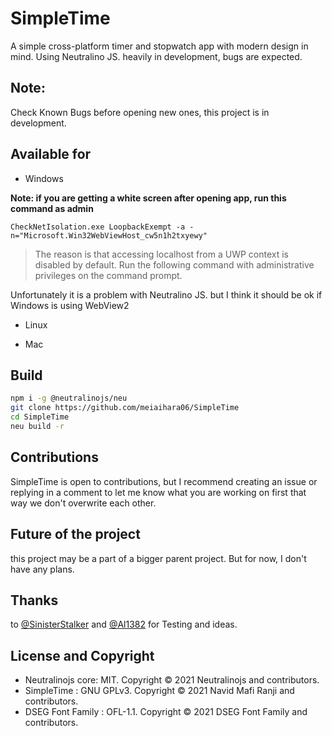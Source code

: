 # SimpleTime
A simple cross-platform timer and stopwatch app with modern design in mind. Using Neutralino JS. heavily in development, bugs are expected.
## Note:
Check Known Bugs before opening new ones, this project is in development.
## Available for
- Windows 

**Note: if you are getting a white screen after opening app, run this command as admin**

`CheckNetIsolation.exe LoopbackExempt -a -n="Microsoft.Win32WebViewHost_cw5n1h2txyewy"`
> The reason is that accessing localhost from a UWP context is disabled by default. Run the following command with administrative privileges on the command prompt. 

Unfortunately it is a problem with Neutralino JS. but I think it should be ok if Windows is using WebView2

- Linux

- Mac

## Build
```bash
npm i -g @neutralinojs/neu
git clone https://github.com/meiaihara06/SimpleTime
cd SimpleTime
neu build -r
```

## Contributions

SimpleTime is open to contributions, but I recommend creating an issue or replying in a comment to let me know what you are working on first that way we don't overwrite each other.

## Future of the project
this project may be a part of a bigger parent project. But for now, I don't have any plans.

## Thanks
to [@SinisterStalker](https://github.com/sinisterstalker) and [@Al1382](https://github.com/Al1382) for Testing and ideas.

## License and Copyright
- Neutralinojs core: MIT. Copyright © 2021 Neutralinojs and contributors.
- SimpleTime :  GNU GPLv3. Copyright © 2021 Navid Mafi Ranji and contributors.
- DSEG Font Family : OFL-1.1. Copyright © 2021 DSEG Font Family and contributors.